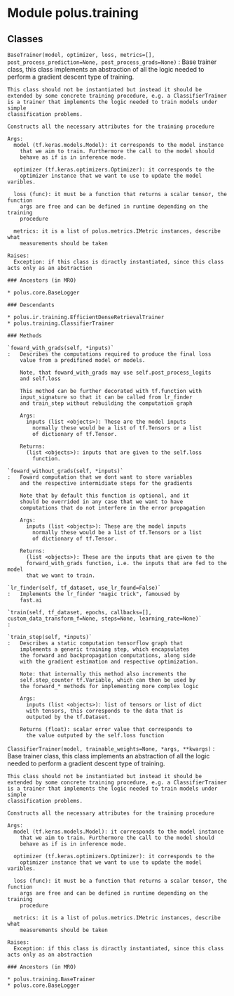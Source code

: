 Module polus.training
=====================

Classes
-------

`BaseTrainer(model, optimizer, loss, metrics=[], post_process_prediction=None, post_process_grads=None)`
:   Base trainer class, this class implements an abstraction
    of all the logic needed to perform a gradient descent type
    of training.
    
    This class should not be instantiated but instead it should be
    extended by some concrete training procedure, e.g. a ClassifierTrainer
    is a trainer that implements the logic needed to train models under simple
    classification problems.
    
    Constructs all the necessary attributes for the training procedure
    
    Args:
      model (tf.keras.models.Model): it corresponds to the model instance
        that we aim to train. Furthermore the call to the model should
        behave as if is in inference mode.
    
      optimizer (tf.keras.optimizers.Optimizer): it corresponds to the
        optimizer instance that we want to use to update the model varibles.
    
      loss (func): it must be a function that returns a scalar tensor, the function
        args are free and can be defined in runtime depending on the training
        procedure
    
      metrics: it is a list of polus.metrics.IMetric instances, describe what 
        measurements should be taken
        
    Raises:
      Exception: if this class is diractly instantiated, since this class acts only as an abstraction

    ### Ancestors (in MRO)

    * polus.core.BaseLogger

    ### Descendants

    * polus.ir.training.EfficientDenseRetrievalTrainer
    * polus.training.ClassifierTrainer

    ### Methods

    `foward_with_grads(self, *inputs)`
    :   Describes the computations required to produce the final loss 
        value from a predifined model or models.
        
        Note, that foward_with_grads may use self.post_process_logits 
        and self.loss
        
        This method can be further decorated with tf.function with 
        input_signature so that it can be called from lr_finder 
        and train_step without rebuilding the computation graph
        
        Args:
          inputs (list <objects>): These are the model inputs
            normally these would be a list of tf.Tensors or a list
            of dictionary of tf.Tensor.
            
        Returns:
          (list <objects>): inputs that are given to the self.loss
            function.

    `foward_without_grads(self, *inputs)`
    :   Foward computation that we dont want to store variables 
        and the respective intermidiate steps for the gradients
        
        Note that by default this function is optional, and it
        should be overrided in any case that we want to have
        computations that do not interfere in the error propagation
        
        Args:
          inputs (list <objects>): These are the model inputs
            normally these would be a list of tf.Tensors or a list
            of dictionary of tf.Tensor.
            
        Returns:
          (list <objects>): These are the inputs that are given to the
          forward_with_grads function, i.e. the inputs that are fed to the model
          that we want to train.

    `lr_finder(self, tf_dataset, use_lr_found=False)`
    :   Implements the lr_finder "magic trick", famoused by
        fast.ai

    `train(self, tf_dataset, epochs, callbacks=[], custom_data_transform_f=None, steps=None, learning_rate=None)`
    :

    `train_step(self, *inputs)`
    :   Describes a static computation tensorflow graph that
        implements a generic training step, which encapsulates
        the forward and backpropagation computations, along side
        with the gradient estimation and respective optimization.
        
        Note: that internally this method also increments the 
        self.step_counter tf.Variable, which can then be used by
        the forward_* methods for implementing more complex logic
        
        Args:
          inputs (list <objects>): list of tensors or list of dict 
          with tensors, this corresponds to the data that is
          outputed by the tf.Dataset.
          
        Returns (float): scalar error value that corresponds to
          the value outputed by the self.loss function

`ClassifierTrainer(model, trainable_weights=None, *args, **kwargs)`
:   Base trainer class, this class implements an abstraction
    of all the logic needed to perform a gradient descent type
    of training.
    
    This class should not be instantiated but instead it should be
    extended by some concrete training procedure, e.g. a ClassifierTrainer
    is a trainer that implements the logic needed to train models under simple
    classification problems.
    
    Constructs all the necessary attributes for the training procedure
    
    Args:
      model (tf.keras.models.Model): it corresponds to the model instance
        that we aim to train. Furthermore the call to the model should
        behave as if is in inference mode.
    
      optimizer (tf.keras.optimizers.Optimizer): it corresponds to the
        optimizer instance that we want to use to update the model varibles.
    
      loss (func): it must be a function that returns a scalar tensor, the function
        args are free and can be defined in runtime depending on the training
        procedure
    
      metrics: it is a list of polus.metrics.IMetric instances, describe what 
        measurements should be taken
        
    Raises:
      Exception: if this class is diractly instantiated, since this class acts only as an abstraction

    ### Ancestors (in MRO)

    * polus.training.BaseTrainer
    * polus.core.BaseLogger